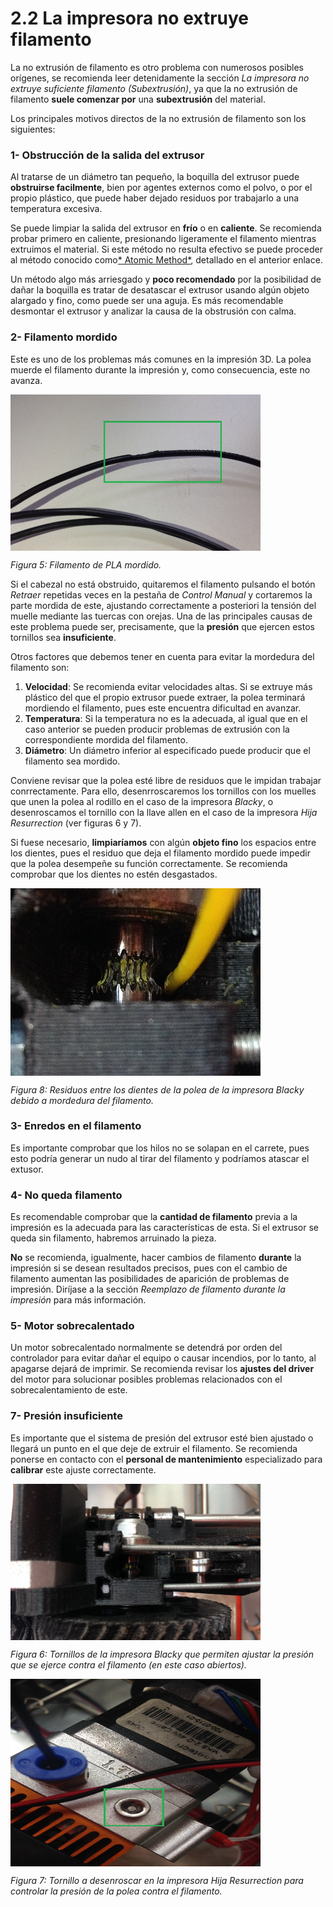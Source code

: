 # 2.2 La impresora no extruye filamento

La no extrusión de filamento es otro problema con numerosos posibles orígenes, se recomienda leer detenidamente la sección *La impresora no extruye suficiente filamento (Subextrusión)*, ya que la no extrusión de filamento **suele comenzar por** una **subextrusión** del material.

Los principales motivos directos de la no extrusión de filamento son los siguientes:


### 1- Obstrucción de la salida del extrusor

Al tratarse de un diámetro tan pequeño, la boquilla del extrusor puede **obstruirse facilmente**, bien por agentes externos como el polvo, o por el propio plástico, que puede haber dejado residuos por trabajarlo a una temperatura excesiva.

Se puede limpiar la salida del extrusor en **frío** o en **caliente**. Se recomienda probar primero en caliente, presionando ligeramente el filamento mientras extruimos el material. Si este método no resulta efectivo se puede proceder al método conocido como[* Atomic Method*](http://wiki.ikaslab.org/index.php/Mantenimiento#Desatascar_Hot-end:_Atomic_method), detallado en el anterior enlace.

Un método algo más arriesgado y **poco recomendado** por la posibilidad de dañar la boquilla es tratar de desatascar el extrusor usando algún objeto alargado y fino, como puede ser una aguja. Es más recomendable desmontar el extrusor y analizar la causa de la obstrusión con calma.

### 2- Filamento mordido

Este es uno de los problemas más comunes en la impresión 3D. La polea muerde el filamento durante la impresión y, como consecuencia, este no avanza.

<img src="fm.JPG" alt="fm" height="250" width="400" align="middle">

*Figura 5: Filamento de PLA mordido.*

Si el cabezal no está obstruido, quitaremos el filamento pulsando el botón *Retraer* repetidas veces en la pestaña de *Control Manual* y cortaremos la parte mordida de este, ajustando correctamente a posteriori la tensión del muelle mediante las tuercas con orejas. Una de las principales causas de este problema puede ser, precisamente, que la **presión** que ejercen estos tornillos sea **insuficiente**.

Otros factores que debemos tener en cuenta para evitar la mordedura del filamento son:

1. **Velocidad**: Se recomienda evitar velocidades altas. Si se extruye más plástico del que el propio extrusor puede extraer, la polea terminará mordiendo el filamento, pues este encuentra dificultad en avanzar.
2. **Temperatura**: Si la temperatura no es la adecuada, al igual que en el caso anterior se pueden producir problemas de extrusión con la correspondiente mordida del filamento.
3. **Diámetro**: Un diámetro inferior al especificado puede producir que el filamento sea mordido.

Conviene revisar que la polea esté libre de residuos que le impidan trabajar conrrectamente. Para ello, desenrroscaremos los tornillos con los muelles que unen la polea al rodillo en el caso de la impresora *Blacky*, o desenroscamos el tornillo con la llave allen en el caso de la impresora *Hija Resurrection* (ver figuras 6 y 7). 

Si fuese necesario, **limpiaríamos** con algún **objeto fino** los espacios entre los dientes, pues el residuo que deja el filamento mordido puede impedir que la polea desempeñe su función correctamente. Se recomienda comprobar que los dientes no estén desgastados.

<img src="Resi.JPG" alt="Resi" height="300" width="400" align="middle">

*Figura 8: Residuos entre los dientes de la polea de la impresora Blacky debido a mordedura del filamento.*

### 3- Enredos en el filamento

Es importante comprobar que los hilos no se solapan en el carrete, pues esto podría generar un nudo al tirar del filamento y podríamos atascar el extusor.

### 4- No queda filamento

Es recomendable comprobar que la **cantidad de filamento** previa a la impresión es la adecuada para las características de esta. Si el extrusor se queda sin filamento, habremos arruinado la pieza.

**No** se recomienda, igualmente, hacer cambios de filamento **durante** la impresión si se desean resultados precisos, pues con el cambio de filamento aumentan las posibilidades de aparición de problemas de impresión. Diríjase a la sección *Reemplazo de filamento durante la impresión* para más información.

### 5- Motor sobrecalentado

Un motor sobrecalentado normalmente se detendrá por orden del controlador para evitar dañar el equipo o causar incendios, por lo tanto, al apagarse dejará de imprimir. Se recomienda revisar los **ajustes del driver** del motor para solucionar posibles problemas relacionados con el sobrecalentamiento de este.

### 7- Presión insuficiente

Es importante que el sistema de presión del extrusor esté bien ajustado o llegará un punto en el que deje de extruir el filamento. Se recomienda ponerse en contacto con el **personal de mantenimiento** especializado para **calibrar** este ajuste correctamente.

<img src="polea.JPG" alt="polea" height="250" width="400" align="middle">

*Figura 6: Tornillos de la impresora Blacky que permiten ajustar la presión que se ejerce contra el filamento (en este caso abiertos).*

<img src="hr.jpg" alt="hr" height="300" width="400" align="middle">

*Figura 7: Tornillo a desenroscar en la impresora Hija Resurrection para controlar la presión de la polea contra el filamento.*